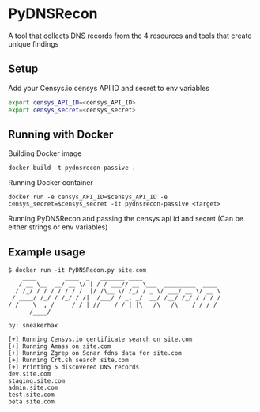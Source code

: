 # PyDNSRecon

A tool that collects DNS records from the 4 resources and tools that create unique findings

## Setup

Add your Censys.io censys API ID and secret to env variables

```bash
export censys_API_ID=<censys_API_ID>
export censys_secret=<censys_secret>
```

## Running with Docker

Building Docker image

```docker build -t pydnsrecon-passive .```

Running Docker container

```docker run -e censys_API_ID=$censys_API_ID -e censys_secret=$censys_secret -it pydnsrecon-passive <target>```

Running PyDNSRecon and passing the censys api id and secret (Can be either strings or env variables)

## Example usage

```
$ docker run -it PyDNSRecon.py site.com
    ____        ____  _   _______ ____
   / __ \__  __/ __ \/ | / / ___// __ \___  _________  ____
  / /_/ / / / / / / /  |/ /\__ \/ /_/ / _ \/ ___/ __ \/ __ \
 / ____/ /_/ / /_/ / /|  /___/ / _, _/  __/ /__/ /_/ / / / /
/_/    \__, /_____/_/ |_//____/_/ |_|\___/\___/\____/_/ /_/
      /____/

by: sneakerhax

[+] Running Censys.io certificate search on site.com
[+] Running Amass on site.com
[+] Running Zgrep on Sonar fdns data for site.com
[+] Running Crt.sh search site.com
[+] Printing 5 discovered DNS records
dev.site.com
staging.site.com
admin.site.com
test.site.com
beta.site.com
```

